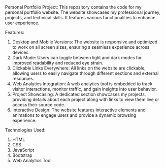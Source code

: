 Personal Portfolio Project:
This repository contains the code for my personal portfolio website. The website showcases my professional journey, projects, and technical skills. It features various functionalities to enhance user experience.

Features:
1. Desktop and Mobile Versions: The website is responsive and optimized to work on all screen sizes, ensuring a seamless experience across devices.
2. Dark Mode: Users can toggle between light and dark modes for improved readability and reduced eye strain.
3. Clickable Links Everywhere: All links on the website are clickable, allowing users to easily navigate through different sections and external resources.
4. Web Analytics Integration: A web analytics tool is embedded to track visitor interactions, monitor traffic, and gain insights into user behavior.
5. Project Showcasing: A dedicated section showcases my projects, providing details about each project along with links to view them live or access their source code.
6. Interactive Design: The website features interactive elements and animations to engage users and provide a dynamic browsing experience.

Technologies Used:
1. HTML
2. CSS
3. JavaScript 
4. Bootstrap
5. Web Analytics Tool 
